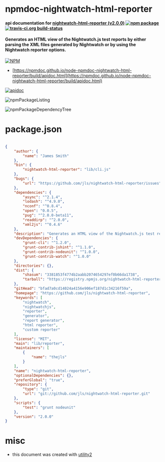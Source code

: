 # npmdoc-nightwatch-html-reporter

#### api documentation for  [nightwatch-html-reporter (v2.0.0)](https://github.com/jls/nightwatch-html-reporter)  [![npm package](https://img.shields.io/npm/v/npmdoc-nightwatch-html-reporter.svg?style=flat-square)](https://www.npmjs.org/package/npmdoc-nightwatch-html-reporter) [![travis-ci.org build-status](https://api.travis-ci.org/npmdoc/node-npmdoc-nightwatch-html-reporter.svg)](https://travis-ci.org/npmdoc/node-npmdoc-nightwatch-html-reporter)

#### Generates an HTML view of the Nightwatch.js test reports by either parsing the XML files generated by Nightwatch or by using the Nightwatch reporter options.

[![NPM](https://nodei.co/npm/nightwatch-html-reporter.png?downloads=true&downloadRank=true&stars=true)](https://www.npmjs.com/package/nightwatch-html-reporter)

- [https://npmdoc.github.io/node-npmdoc-nightwatch-html-reporter/build/apidoc.html](https://npmdoc.github.io/node-npmdoc-nightwatch-html-reporter/build/apidoc.html)

[![apidoc](https://npmdoc.github.io/node-npmdoc-nightwatch-html-reporter/build/screenCapture.buildCi.browser.%252Ftmp%252Fbuild%252Fapidoc.html.png)](https://npmdoc.github.io/node-npmdoc-nightwatch-html-reporter/build/apidoc.html)

![npmPackageListing](https://npmdoc.github.io/node-npmdoc-nightwatch-html-reporter/build/screenCapture.npmPackageListing.svg)

![npmPackageDependencyTree](https://npmdoc.github.io/node-npmdoc-nightwatch-html-reporter/build/screenCapture.npmPackageDependencyTree.svg)



# package.json

```json

{
    "author": {
        "name": "James Smith"
    },
    "bin": {
        "nightwatch-html-reporter": "lib/cli.js"
    },
    "bugs": {
        "url": "https://github.com/jls/nightwatch-html-reporter/issues"
    },
    "dependencies": {
        "async": "^2.1.4",
        "lodash": "^4.9.0",
        "nconf": "^0.8.4",
        "open": "0.0.5",
        "pug": "^2.0.0-beta11",
        "readdirp": "^2.0.0",
        "xml2js": "^0.4.6"
    },
    "description": "Generates an HTML view of the Nightwatch.js test reports by either parsing the XML files generated by Nightwatch or by using the Nightwatch reporter options.",
    "devDependencies": {
        "grunt-cli": "^1.2.0",
        "grunt-contrib-jshint": "^1.1.0",
        "grunt-contrib-nodeunit": "^1.0.0",
        "grunt-contrib-watch": "^1.0.0"
    },
    "directories": {},
    "dist": {
        "shasum": "3381853f4774b2aabb2074654297ef0b66da1738",
        "tarball": "https://registry.npmjs.org/nightwatch-html-reporter/-/nightwatch-html-reporter-2.0.0.tgz"
    },
    "gitHead": "bfad7a0cd14024a4156e906ef187d1c34216f59a",
    "homepage": "https://github.com/jls/nightwatch-html-reporter",
    "keywords": [
        "nightwatch",
        "nightwatchjs",
        "reporter",
        "generator",
        "report generator",
        "html reporter",
        "custom reporter"
    ],
    "license": "MIT",
    "main": "lib/reporter",
    "maintainers": [
        {
            "name": "thejls"
        }
    ],
    "name": "nightwatch-html-reporter",
    "optionalDependencies": {},
    "preferGlobal": "true",
    "repository": {
        "type": "git",
        "url": "git://github.com/jls/nightwatch-html-reporter.git"
    },
    "scripts": {
        "test": "grunt nodeunit"
    },
    "version": "2.0.0"
}
```



# misc
- this document was created with [utility2](https://github.com/kaizhu256/node-utility2)
